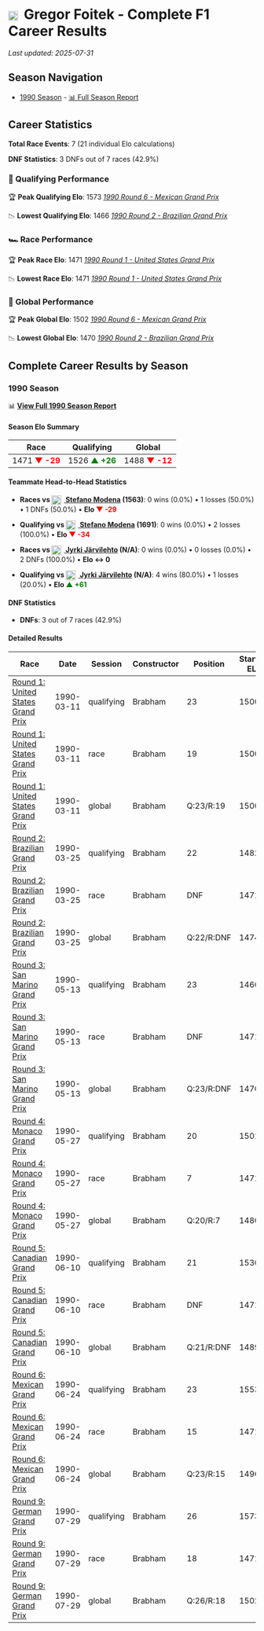 # <img src="https://upload.wikimedia.org/wikipedia/commons/f/f3/Flag_of_Switzerland.svg" alt="Switzerland" width="20" height="auto" style="vertical-align: middle; margin-right: 5px;" onerror="this.outerHTML='🇨🇭'; this.style.marginRight='5px';"/> Gregor Foitek - Complete F1 Career Results

*Last updated: 2025-07-31*

## Season Navigation

- [1990 Season](#1990-season) - [📊 Full Season Report](../seasons/1990-season-report)

## Career Statistics

**Total Race Events**: 7 (21 individual Elo calculations)

**DNF Statistics**: 3 DNFs out of 7 races (42.9%)

### 🏁 Qualifying Performance

🏆 **Peak Qualifying Elo**: 1573
   *[1990 Round 6 - Mexican Grand Prix](../seasons/1990-season-report#round-6-mexican-grand-prix)*

📉 **Lowest Qualifying Elo**: 1466
   *[1990 Round 2 - Brazilian Grand Prix](../seasons/1990-season-report#round-2-brazilian-grand-prix)*

### 🏎️ Race Performance

🏆 **Peak Race Elo**: 1471
   *[1990 Round 1 - United States Grand Prix](../seasons/1990-season-report#round-1-united-states-grand-prix)*

📉 **Lowest Race Elo**: 1471
   *[1990 Round 1 - United States Grand Prix](../seasons/1990-season-report#round-1-united-states-grand-prix)*

### 🌟 Global Performance

🏆 **Peak Global Elo**: 1502
   *[1990 Round 6 - Mexican Grand Prix](../seasons/1990-season-report#round-6-mexican-grand-prix)*

📉 **Lowest Global Elo**: 1470
   *[1990 Round 2 - Brazilian Grand Prix](../seasons/1990-season-report#round-2-brazilian-grand-prix)*


## Complete Career Results by Season

### 1990 Season

📊 **[View Full 1990 Season Report](../seasons/1990-season-report)**

#### Season Elo Summary

| Race | Qualifying | Global |
|------|------------|--------|
| 1471 **<span style="color: red;">▼ -29</span>** | 1526 **<span style="color: green;">▲ +26</span>** | 1488 **<span style="color: red;">▼ -12</span>** |

#### Teammate Head-to-Head Statistics

- **Races vs [<img src="https://upload.wikimedia.org/wikipedia/commons/0/03/Flag_of_Italy.svg" alt="Italy" width="20" height="auto" style="vertical-align: middle; margin-right: 5px;" onerror="this.outerHTML='🇮🇹'; this.style.marginRight='5px';"/> Stefano Modena](stefano-modena) (1563)**: 0 wins (0.0%) • 1 losses (50.0%) • 1 DNFs (50.0%) • **Elo **<span style="color: red;">▼ -29</span>****
- **Qualifying vs [<img src="https://upload.wikimedia.org/wikipedia/commons/0/03/Flag_of_Italy.svg" alt="Italy" width="20" height="auto" style="vertical-align: middle; margin-right: 5px;" onerror="this.outerHTML='🇮🇹'; this.style.marginRight='5px';"/> Stefano Modena](stefano-modena) (1691)**: 0 wins (0.0%) • 2 losses (100.0%) • **Elo **<span style="color: red;">▼ -34</span>****

- **Races vs [<img src="https://upload.wikimedia.org/wikipedia/commons/b/bc/Flag_of_Finland.svg" alt="Finland" width="20" height="auto" style="vertical-align: middle; margin-right: 5px;" onerror="this.outerHTML='🇫🇮'; this.style.marginRight='5px';"/> Jyrki Järvilehto](jyrki-jrvilehto) (N/A)**: 0 wins (0.0%) • 0 losses (0.0%) • 2 DNFs (100.0%) • **Elo ↔ 0**
- **Qualifying vs [<img src="https://upload.wikimedia.org/wikipedia/commons/b/bc/Flag_of_Finland.svg" alt="Finland" width="20" height="auto" style="vertical-align: middle; margin-right: 5px;" onerror="this.outerHTML='🇫🇮'; this.style.marginRight='5px';"/> Jyrki Järvilehto](jyrki-jrvilehto) (N/A)**: 4 wins (80.0%) • 1 losses (20.0%) • **Elo **<span style="color: green;">▲ +61</span>****


#### DNF Statistics

- **DNFs**: 3 out of 7 races (42.9%)

#### Detailed Results

| Race | Date | Session | Constructor | Position | Starting ELO | ELO Change | Final ELO | Teammate |
|------|------|---------|-------------|----------|--------------|------------|-----------|----------|
| [Round 1: United States Grand Prix](../seasons/1990-season-report#round-1-united-states-grand-prix) | 1990-03-11 | qualifying | Brabham | 23 | 1500 | -18 | 1482 | [<img src="https://upload.wikimedia.org/wikipedia/commons/0/03/Flag_of_Italy.svg" alt="Italy" width="20" height="auto" style="vertical-align: middle; margin-right: 5px;" onerror="this.outerHTML='🇮🇹'; this.style.marginRight='5px';"/> Stefano Modena](stefano-modena) |
| [Round 1: United States Grand Prix](../seasons/1990-season-report#round-1-united-states-grand-prix) | 1990-03-11 | race | Brabham | 19 | 1500 | -29 | 1471 | [<img src="https://upload.wikimedia.org/wikipedia/commons/0/03/Flag_of_Italy.svg" alt="Italy" width="20" height="auto" style="vertical-align: middle; margin-right: 5px;" onerror="this.outerHTML='🇮🇹'; this.style.marginRight='5px';"/> Stefano Modena](stefano-modena) |
| [Round 1: United States Grand Prix](../seasons/1990-season-report#round-1-united-states-grand-prix) | 1990-03-11 | global | Brabham | Q:23/R:19 | 1500 | -26 | 1474 | [<img src="https://upload.wikimedia.org/wikipedia/commons/0/03/Flag_of_Italy.svg" alt="Italy" width="20" height="auto" style="vertical-align: middle; margin-right: 5px;" onerror="this.outerHTML='🇮🇹'; this.style.marginRight='5px';"/> Stefano Modena](stefano-modena) |
| [Round 2: Brazilian Grand Prix](../seasons/1990-season-report#round-2-brazilian-grand-prix) | 1990-03-25 | qualifying | Brabham | 22 | 1482 | -16 | 1466 | [<img src="https://upload.wikimedia.org/wikipedia/commons/0/03/Flag_of_Italy.svg" alt="Italy" width="20" height="auto" style="vertical-align: middle; margin-right: 5px;" onerror="this.outerHTML='🇮🇹'; this.style.marginRight='5px';"/> Stefano Modena](stefano-modena) |
| [Round 2: Brazilian Grand Prix](../seasons/1990-season-report#round-2-brazilian-grand-prix) | 1990-03-25 | race | Brabham | DNF | 1471 | N/A | 1471 | [<img src="https://upload.wikimedia.org/wikipedia/commons/0/03/Flag_of_Italy.svg" alt="Italy" width="20" height="auto" style="vertical-align: middle; margin-right: 5px;" onerror="this.outerHTML='🇮🇹'; this.style.marginRight='5px';"/> Stefano Modena](stefano-modena) |
| [Round 2: Brazilian Grand Prix](../seasons/1990-season-report#round-2-brazilian-grand-prix) | 1990-03-25 | global | Brabham | Q:22/R:DNF | 1474 | -5 | 1470 | [<img src="https://upload.wikimedia.org/wikipedia/commons/0/03/Flag_of_Italy.svg" alt="Italy" width="20" height="auto" style="vertical-align: middle; margin-right: 5px;" onerror="this.outerHTML='🇮🇹'; this.style.marginRight='5px';"/> Stefano Modena](stefano-modena) |
| [Round 3: San Marino Grand Prix](../seasons/1990-season-report#round-3-san-marino-grand-prix) | 1990-05-13 | qualifying | Brabham | 23 | 1466 | +35 | 1501 | [<img src="https://upload.wikimedia.org/wikipedia/commons/b/bc/Flag_of_Finland.svg" alt="Finland" width="20" height="auto" style="vertical-align: middle; margin-right: 5px;" onerror="this.outerHTML='🇫🇮'; this.style.marginRight='5px';"/> Jyrki Järvilehto](jyrki-jrvilehto) |
| [Round 3: San Marino Grand Prix](../seasons/1990-season-report#round-3-san-marino-grand-prix) | 1990-05-13 | race | Brabham | DNF | 1471 | N/A | 1471 | [<img src="https://upload.wikimedia.org/wikipedia/commons/b/bc/Flag_of_Finland.svg" alt="Finland" width="20" height="auto" style="vertical-align: middle; margin-right: 5px;" onerror="this.outerHTML='🇫🇮'; this.style.marginRight='5px';"/> Jyrki Järvilehto](jyrki-jrvilehto) |
| [Round 3: San Marino Grand Prix](../seasons/1990-season-report#round-3-san-marino-grand-prix) | 1990-05-13 | global | Brabham | Q:23/R:DNF | 1470 | +11 | 1480 | [<img src="https://upload.wikimedia.org/wikipedia/commons/b/bc/Flag_of_Finland.svg" alt="Finland" width="20" height="auto" style="vertical-align: middle; margin-right: 5px;" onerror="this.outerHTML='🇫🇮'; this.style.marginRight='5px';"/> Jyrki Järvilehto](jyrki-jrvilehto) |
| [Round 4: Monaco Grand Prix](../seasons/1990-season-report#round-4-monaco-grand-prix) | 1990-05-27 | qualifying | Brabham | 20 | 1501 | +29 | 1530 | [<img src="https://upload.wikimedia.org/wikipedia/commons/b/bc/Flag_of_Finland.svg" alt="Finland" width="20" height="auto" style="vertical-align: middle; margin-right: 5px;" onerror="this.outerHTML='🇫🇮'; this.style.marginRight='5px';"/> Jyrki Järvilehto](jyrki-jrvilehto) |
| [Round 4: Monaco Grand Prix](../seasons/1990-season-report#round-4-monaco-grand-prix) | 1990-05-27 | race | Brabham | 7 | 1471 | N/A | 1471 | [<img src="https://upload.wikimedia.org/wikipedia/commons/b/bc/Flag_of_Finland.svg" alt="Finland" width="20" height="auto" style="vertical-align: middle; margin-right: 5px;" onerror="this.outerHTML='🇫🇮'; this.style.marginRight='5px';"/> Jyrki Järvilehto](jyrki-jrvilehto) |
| [Round 4: Monaco Grand Prix](../seasons/1990-season-report#round-4-monaco-grand-prix) | 1990-05-27 | global | Brabham | Q:20/R:7 | 1480 | +9 | 1489 | [<img src="https://upload.wikimedia.org/wikipedia/commons/b/bc/Flag_of_Finland.svg" alt="Finland" width="20" height="auto" style="vertical-align: middle; margin-right: 5px;" onerror="this.outerHTML='🇫🇮'; this.style.marginRight='5px';"/> Jyrki Järvilehto](jyrki-jrvilehto) |
| [Round 5: Canadian Grand Prix](../seasons/1990-season-report#round-5-canadian-grand-prix) | 1990-06-10 | qualifying | Brabham | 21 | 1530 | +24 | 1553 | [<img src="https://upload.wikimedia.org/wikipedia/commons/b/bc/Flag_of_Finland.svg" alt="Finland" width="20" height="auto" style="vertical-align: middle; margin-right: 5px;" onerror="this.outerHTML='🇫🇮'; this.style.marginRight='5px';"/> Jyrki Järvilehto](jyrki-jrvilehto) |
| [Round 5: Canadian Grand Prix](../seasons/1990-season-report#round-5-canadian-grand-prix) | 1990-06-10 | race | Brabham | DNF | 1471 | N/A | 1471 | [<img src="https://upload.wikimedia.org/wikipedia/commons/b/bc/Flag_of_Finland.svg" alt="Finland" width="20" height="auto" style="vertical-align: middle; margin-right: 5px;" onerror="this.outerHTML='🇫🇮'; this.style.marginRight='5px';"/> Jyrki Järvilehto](jyrki-jrvilehto) |
| [Round 5: Canadian Grand Prix](../seasons/1990-season-report#round-5-canadian-grand-prix) | 1990-06-10 | global | Brabham | Q:21/R:DNF | 1489 | +7 | 1496 | [<img src="https://upload.wikimedia.org/wikipedia/commons/b/bc/Flag_of_Finland.svg" alt="Finland" width="20" height="auto" style="vertical-align: middle; margin-right: 5px;" onerror="this.outerHTML='🇫🇮'; this.style.marginRight='5px';"/> Jyrki Järvilehto](jyrki-jrvilehto) |
| [Round 6: Mexican Grand Prix](../seasons/1990-season-report#round-6-mexican-grand-prix) | 1990-06-24 | qualifying | Brabham | 23 | 1553 | +20 | 1573 | [<img src="https://upload.wikimedia.org/wikipedia/commons/b/bc/Flag_of_Finland.svg" alt="Finland" width="20" height="auto" style="vertical-align: middle; margin-right: 5px;" onerror="this.outerHTML='🇫🇮'; this.style.marginRight='5px';"/> Jyrki Järvilehto](jyrki-jrvilehto) |
| [Round 6: Mexican Grand Prix](../seasons/1990-season-report#round-6-mexican-grand-prix) | 1990-06-24 | race | Brabham | 15 | 1471 | N/A | 1471 | [<img src="https://upload.wikimedia.org/wikipedia/commons/b/bc/Flag_of_Finland.svg" alt="Finland" width="20" height="auto" style="vertical-align: middle; margin-right: 5px;" onerror="this.outerHTML='🇫🇮'; this.style.marginRight='5px';"/> Jyrki Järvilehto](jyrki-jrvilehto) |
| [Round 6: Mexican Grand Prix](../seasons/1990-season-report#round-6-mexican-grand-prix) | 1990-06-24 | global | Brabham | Q:23/R:15 | 1496 | +6 | 1502 | [<img src="https://upload.wikimedia.org/wikipedia/commons/b/bc/Flag_of_Finland.svg" alt="Finland" width="20" height="auto" style="vertical-align: middle; margin-right: 5px;" onerror="this.outerHTML='🇫🇮'; this.style.marginRight='5px';"/> Jyrki Järvilehto](jyrki-jrvilehto) |
| [Round 9: German Grand Prix](../seasons/1990-season-report#round-9-german-grand-prix) | 1990-07-29 | qualifying | Brabham | 26 | 1573 | -47 | 1526 | [<img src="https://upload.wikimedia.org/wikipedia/commons/b/bc/Flag_of_Finland.svg" alt="Finland" width="20" height="auto" style="vertical-align: middle; margin-right: 5px;" onerror="this.outerHTML='🇫🇮'; this.style.marginRight='5px';"/> Jyrki Järvilehto](jyrki-jrvilehto) |
| [Round 9: German Grand Prix](../seasons/1990-season-report#round-9-german-grand-prix) | 1990-07-29 | race | Brabham | 18 | 1471 | N/A | 1471 | [<img src="https://upload.wikimedia.org/wikipedia/commons/b/bc/Flag_of_Finland.svg" alt="Finland" width="20" height="auto" style="vertical-align: middle; margin-right: 5px;" onerror="this.outerHTML='🇫🇮'; this.style.marginRight='5px';"/> Jyrki Järvilehto](jyrki-jrvilehto) |
| [Round 9: German Grand Prix](../seasons/1990-season-report#round-9-german-grand-prix) | 1990-07-29 | global | Brabham | Q:26/R:18 | 1502 | -14 | 1488 | [<img src="https://upload.wikimedia.org/wikipedia/commons/b/bc/Flag_of_Finland.svg" alt="Finland" width="20" height="auto" style="vertical-align: middle; margin-right: 5px;" onerror="this.outerHTML='🇫🇮'; this.style.marginRight='5px';"/> Jyrki Järvilehto](jyrki-jrvilehto) |

